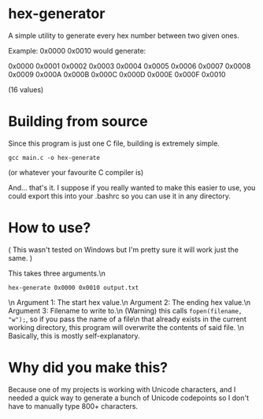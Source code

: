 # hex-generator

A simple utility to generate every hex number between two given ones.

Example:
0x0000 0x0010 would generate:

0x0000
0x0001
0x0002
0x0003
0x0004
0x0005
0x0006
0x0007
0x0008
0x0009
0x000A
0x000B
0x000C
0x000D
0x000E
0x000F
0x0010

(16 values)

# Building from source
Since this program is just one C file, building is extremely simple.
```
gcc main.c -o hex-generate
```
(or whatever your favourite C compiler is)

And... that's it.
I suppose if you really wanted to make this easier to use, you could
export this into your .bashrc so you can use it in any directory.

# How to use?
( This wasn't tested on Windows but I'm pretty sure it will work just the same. )

This takes three arguments.\n

```
hex-generate 0x0000 0x0010 output.txt
```
\n
Argument 1: The start hex value.\n
Argument 2: The ending hex value.\n
Argument 3: Filename to write to.\n
(Warning) this calls ```fopen(filename, "w");```, so if you pass the name of a file\n
that already exists in the current working directory, this program will overwrite the contents of said file.
\n
Basically, this is mostly self-explanatory.

# Why did you make this?
Because one of my projects is working with Unicode characters,
and I needed a quick way to generate a bunch of Unicode codepoints so I don't
have to manually type 800+ characters.

